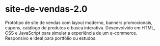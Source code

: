 # site-de-vendas-2.0
Protótipo de site de vendas com layout moderno, banners promocionais, cupons, catálogo de produtos e busca interativa. Desenvolvido em HTML, CSS e JavaScript para simular a experiência de um e-commerce. Responsivo e ideal para portfólio ou estudos.
